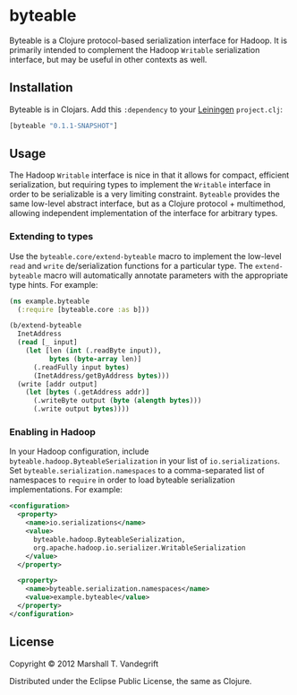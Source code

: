 # byteable

Byteable is a Clojure protocol-based serialization interface for Hadoop.  It is
primarily intended to complement the Hadoop `Writable` serialization interface,
but may be useful in other contexts as well.

## Installation

Byteable is in Clojars.  Add this `:dependency` to your
[Leiningen](https://github.com/technomancy/leiningen) `project.clj`:

```clj
[byteable "0.1.1-SNAPSHOT"]
```

## Usage

The Hadoop `Writable` interface is nice in that it allows for compact,
efficient serialization, but requiring types to implement the `Writable`
interface in order to be serializable is a very limiting constraint.
`Byteable` provides the same low-level abstract interface, but as a Clojure
protocol + multimethod, allowing independent implementation of the interface
for arbitrary types.

### Extending to types

Use the `byteable.core/extend-byteable` macro to implement the low-level `read`
and `write` de/serialization functions for a particular type.  The
`extend-byteable` macro will automatically annotate parameters with the
appropriate type hints.  For example:

```clj
(ns example.byteable
  (:require [byteable.core :as b]))

(b/extend-byteable
  InetAddress
  (read [_ input]
    (let [len (int (.readByte input)), 
          bytes (byte-array len)]
      (.readFully input bytes)
      (InetAddress/getByAddress bytes)))
  (write [addr output]
    (let [bytes (.getAddress addr)]
      (.writeByte output (byte (alength bytes)))
      (.write output bytes))))
```

### Enabling in Hadoop

In your Hadoop configuration, include `byteable.hadoop.ByteableSerialization`
in your list of `io.serializations`.  Set `byteable.serialization.namespaces`
to a comma-separated list of namespaces to `require` in order to load byteable
serialization implementations.  For example:

```xml
<configuration>
  <property>
    <name>io.serializations</name>
    <value>
      byteable.hadoop.ByteableSerialization,
      org.apache.hadoop.io.serializer.WritableSerialization
    </value>
  </property>

  <property>
    <name>byteable.serialization.namespaces</name>
    <value>example.byteable</value>
  </property>
</configuration>
```

## License

Copyright © 2012 Marshall T. Vandegrift

Distributed under the Eclipse Public License, the same as Clojure.
